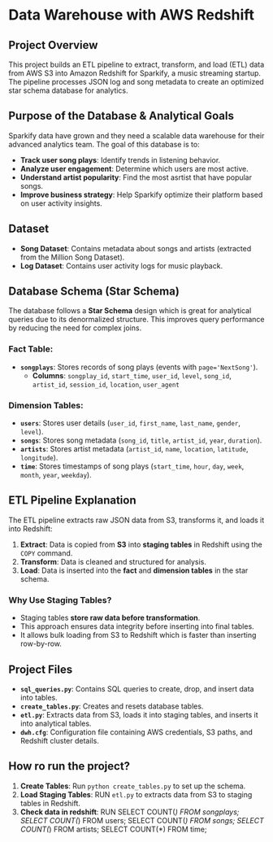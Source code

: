 # Data Warehouse with AWS Redshift

## Project Overview
This project builds an ETL pipeline to extract, transform, and load (ETL) data from AWS S3 into Amazon Redshift for Sparkify, a music streaming startup. The pipeline processes JSON log and song metadata to create an optimized star schema database for analytics.

## Purpose of the Database & Analytical Goals
Sparkify data have grown and they need a scalable data warehouse for their advanced analytics team. The goal of this database is to:

- **Track user song plays**: Identify trends in listening behavior.
- **Analyze user engagement**: Determine which users are most active.
- **Understand artist popularity**: Find the most asrtist that have popular songs.
- **Improve business strategy**: Help Sparkify optimize their platform based on user activity insights.

## Dataset
- **Song Dataset**: Contains metadata about songs and artists (extracted from the Million Song Dataset).
- **Log Dataset**: Contains user activity logs for music playback.

## Database Schema (Star Schema)
The database follows a **Star Schema** design which is great for analytical queries due to its denormalized structure. This improves query performance by reducing the need for complex joins.

### Fact Table:
- **`songplays`**: Stores records of song plays (events with `page='NextSong'`).
  - **Columns**: `songplay_id`, `start_time`, `user_id`, `level`, `song_id`, `artist_id`, `session_id`, `location`, `user_agent`

### Dimension Tables:
- **`users`**: Stores user details (`user_id`, `first_name`, `last_name`, `gender`, `level`).
- **`songs`**: Stores song metadata (`song_id`, `title`, `artist_id`, `year`, `duration`).
- **`artists`**: Stores artist metadata (`artist_id`, `name`, `location`, `latitude`, `longitude`).
- **`time`**: Stores timestamps of song plays (`start_time`, `hour`, `day`, `week`, `month`, `year`, `weekday`).

## ETL Pipeline Explanation
The ETL pipeline extracts raw JSON data from S3, transforms it, and loads it into Redshift:

1. **Extract**: Data is copied from **S3** into **staging tables** in Redshift using the `COPY` command.
2. **Transform**: Data is cleaned and structured for analysis.
3. **Load**: Data is inserted into the **fact** and **dimension tables** in the star schema.

### Why Use Staging Tables?
- Staging tables **store raw data before transformation**.
- This approach ensures data integrity before inserting into final tables.
- It allows bulk loading from S3 to Redshift which is faster than inserting row-by-row.

## Project Files
- **`sql_queries.py`**: Contains SQL queries to create, drop, and insert data into tables.
- **`create_tables.py`**: Creates and resets database tables.
- **`etl.py`**: Extracts data from S3, loads it into staging tables, and inserts it into analytical tables.
- **`dwh.cfg`**: Configuration file containing AWS credentials, S3 paths, and Redshift cluster details.


## How ro run the project?
1. **Create Tables**: Run `python create_tables.py` to set up the schema.
2. **Load Staging Tables**:  RUN `etl.py` to  extracts data from S3 to staging tables in Redshift.
3. **Check data in redshift**:  RUN SELECT COUNT(*) FROM songplays;
SELECT COUNT(*) FROM users;
SELECT COUNT(*) FROM songs;
SELECT COUNT(*) FROM artists;
SELECT COUNT(*) FROM time;
